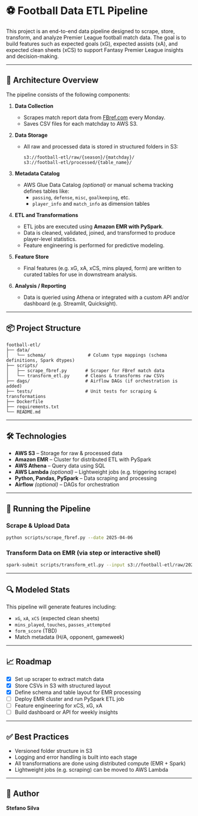 # ⚽ Football Data ETL Pipeline

This project is an end-to-end data pipeline designed to scrape, store, transform, and analyze Premier League football match data. The goal is to build features such as expected goals (xG), expected assists (xA), and expected clean sheets (xCS) to support Fantasy Premier League insights and decision-making.

---

## 🧱 Architecture Overview

The pipeline consists of the following components:

1. **Data Collection**
   - Scrapes match report data from [FBref.com](https://fbref.com) every Monday.
   - Saves CSV files for each matchday to AWS S3.

2. **Data Storage**
   - All raw and processed data is stored in structured folders in S3:
     ```
     s3://football-etl/raw/{season}/{matchday}/
     s3://football-etl/processed/{table_name}/
     ```

3. **Metadata Catalog**
   - AWS Glue Data Catalog *(optional)* or manual schema tracking defines tables like:
     - `passing`, `defense`, `misc`, `goalkeeping`, etc.
     - `player_info` and `match_info` as dimension tables

4. **ETL and Transformations**
   - ETL jobs are executed using **Amazon EMR with PySpark**.
   - Data is cleaned, validated, joined, and transformed to produce player-level statistics.
   - Feature engineering is performed for predictive modeling.

5. **Feature Store**
   - Final features (e.g. xG, xA, xCS, mins played, form) are written to curated tables for use in downstream analysis.

6. **Analysis / Reporting**
   - Data is queried using Athena or integrated with a custom API and/or dashboard (e.g. Streamlit, Quicksight).

---

## 📦 Project Structure

```
football-etl/
├── data/
│   └── schema/                # Column type mappings (schema definitions, Spark dtypes)
├── scripts/
│   ├── scrape_fbref.py       # Scraper for FBref match data
│   └── transform_etl.py      # Cleans & transforms raw CSVs
├── dags/                     # Airflow DAGs (if orchestration is added)
├── tests/                    # Unit tests for scraping & transformations
├── Dockerfile
├── requirements.txt
└── README.md
```

---

## 🛠️ Technologies

- **AWS S3** – Storage for raw & processed data
- **Amazon EMR** – Cluster for distributed ETL with PySpark
- **AWS Athena** – Query data using SQL
- **AWS Lambda** *(optional)* – Lightweight jobs (e.g. triggering scrape)
- **Python, Pandas, PySpark** – Data scraping and processing
- **Airflow** *(optional)* – DAGs for orchestration

---

## 🧪 Running the Pipeline

### Scrape & Upload Data
```bash
python scripts/scrape_fbref.py --date 2025-04-06
```

### Transform Data on EMR (via step or interactive shell)
```bash
spark-submit scripts/transform_etl.py --input s3://football-etl/raw/2024_25/gw30/
```

---

## 🔍 Modeled Stats

This pipeline will generate features including:

- `xG`, `xA`, `xCS` (expected clean sheets)
- `mins_played`, `touches`, `passes_attempted`
- `form_score` (TBD)
- Match metadata (H/A, opponent, gameweek)

---

## 📈 Roadmap

- [x] Set up scraper to extract match data
- [x] Store CSVs in S3 with structured layout
- [x] Define schema and table layout for EMR processing
- [ ] Deploy EMR cluster and run PySpark ETL job
- [ ] Feature engineering for xCS, xG, xA
- [ ] Build dashboard or API for weekly insights

---

## ✅ Best Practices

- Versioned folder structure in S3
- Logging and error handling is built into each stage
- All transformations are done using distributed compute (EMR + Spark)
- Lightweight jobs (e.g. scraping) can be moved to AWS Lambda

---

## 🧠 Author

**Stefano Silva**  
